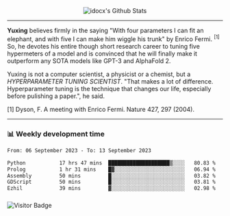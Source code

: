 <div align="center">
    <img align="center" src="https://github-readme-stats.vercel.app/api?username=idocx&show_icons=true&count_private=true&hide_border=true" alt="idocx's Github Stats"></img>
</div>

---

**Yuxing** believes firmly in the saying "With four parameters I can fit an elephant, and with five I can make him wiggle his trunk" by Enrico Fermi. <sup>[1]</sup> So, he devotes his entire though short research career to tuning five hypermeters of a model and is convinced that he will finally make it outperform any SOTA models like GPT-3 and AlphaFold 2.

Yuxing is not a computer scientist, a physicist or a chemist, but a *HYPERPARAMETER TUNING SCIENTIST*. "That makes a lot of difference. Hyperparameter tuning is the technique that changes our life, especially before pulishing a paper.", he said.

[1] Dyson, F. A meeting with Enrico Fermi. Nature 427, 297 (2004).


---

### 📊 Weekly development time
<!--START_SECTION:waka-->

```txt
From: 06 September 2023 - To: 13 September 2023

Python           17 hrs 47 mins  ████████████████████▒░░░░   80.83 %
Prolog           1 hr 31 mins    █▓░░░░░░░░░░░░░░░░░░░░░░░   06.94 %
Assembly         50 mins         █░░░░░░░░░░░░░░░░░░░░░░░░   03.82 %
GDScript         50 mins         █░░░░░░░░░░░░░░░░░░░░░░░░   03.81 %
Ezhil            39 mins         ▓░░░░░░░░░░░░░░░░░░░░░░░░   02.98 %
```

<!--END_SECTION:waka-->

### 

![Visitor Badge](https://visitor-badge.laobi.icu/badge?page_id=idocx.idocx)
